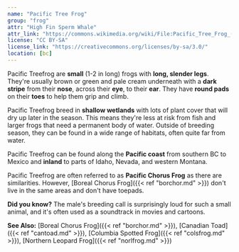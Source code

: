 ```yaml
---
name: "Pacific Tree Frog"
group: "frog"
attr: "High Fin Sperm Whale"
attr_link: "https://commons.wikimedia.org/wiki/File:Pacific_Tree_Frog_(Pseudacris_regilla)_3.JPG"
license: "CC BY-SA"
license_link: "https://creativecommons.org/licenses/by-sa/3.0/"
location: [bc]
---
```

Pacific Treefrog are **small** (1-2 in long) frogs with **long, slender legs**. They're usually brown or green and pale cream underneath with a **dark stripe** from their **nose**, across their **eye**, to their **ear**. They have **round pads** on their **toes** to help them grip and climb.

Pacific Treefrog breed in **shallow wetlands** with lots of plant cover that will dry up later in the season. This means they're less at risk from fish and larger frogs that need a permanent body of water. Outside of breeding season, they can be found in a wide range of habitats, often quite far from water.

Pacific Treefrog can be found along the **Pacific coast** from southern BC to Mexico and **inland** to parts of Idaho, Nevada, and western Montana. 

Pacific Treefrog are often referred to as **Pacific Chorus Frog** as there are similarities. However, [Boreal Chorus Frog]({{< ref "borchor.md" >}}) don't live in the same areas and don't have toepads.

**Did you know?** The male's breeding call is surprisingly loud for such a small animal, and it's often used as a soundtrack in movies and cartoons.

<!-- generated, do not edit -->
**See Also:**
[Boreal Chorus Frog]({{< ref "borchor.md" >}}),
[Canadian Toad]({{< ref "cantoad.md" >}}),
[Columbia Spotted Frog]({{< ref "colsfrog.md" >}}),
[Northern Leopard Frog]({{< ref "norlfrog.md" >}})
